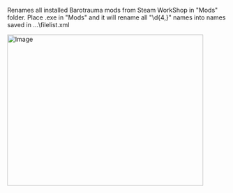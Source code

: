 Renames all installed Barotrauma mods from Steam WorkShop in "Mods" folder. Place .exe in "Mods" and it will rename all "\d{4,}" names into names saved in ...\filelist.xml

<img width="449" height="347" alt="Image" src="https://github.com/user-attachments/assets/864f4196-9325-4cb6-8faa-15a66b4e27ff" />
